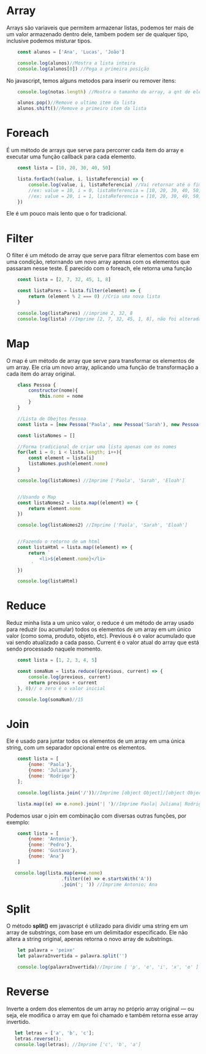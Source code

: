 # Array

Arrays são variaveis que permitem armazenar listas, podemos ter mais de um valor armazenado dentro dele, tambem podem ser de qualquer tipo, inclusive podemos misturar tipos.

```javascript
    const alunos = ['Ana', 'Lucas', 'João']

    console.log(alunos)//Mostra a lista inteira
    console.log(alunos[0]) //Pega a primeira posição
```


No javascript, temos alguns metodos para inserir ou remover itens:


```javascript
    console.log(notas.length) //Mostra o tamanho do array, a qnt de elementos

    alunos.pop()//Remove o ultimo item da lista
    alunos.shift()//Remove o primeiro item da lista
```

# Foreach

É um método de arrays que serve para percorrer cada item do array e executar uma função callback para cada elemento.

```javascript
    const lista = [10, 20, 30, 40, 50]

    lista.forEach((value, i, listaReferencia) => {
        console.log(value, i, listaReferencia) //Vai retornar até o fim da lista os valores que estamos, o indice respectivo ao valor e a lista que ele está usando.
        //ex: value = 10, i = 0, listaReferencia = [10, 20, 30, 40, 50]
        //ex: value = 20, i = 1, listaReferencia = [10, 20, 30, 40, 50].... 
    })
```

Ele é um pouco mais lento que o for tradicional.


# Filter

O filter é um método de array que serve para filtrar elementos com base em uma condição, retornando um novo array apenas com os elementos que passaram nesse teste.
É parecido com o foreach, ele retorna uma função

```javascript
    const lista = [2, 7, 32, 45, 1, 8]

    const listaPares = lista.filter(element) => {
        return (element % 2 === 0) //Cria uma nova lista
    }

    console.log(listaPares) //imprime 2, 32, 8
    console.log(lista) //Imprime [2, 7, 32, 45, 1, 8], não foi alterada

```

# Map

O map é um método de array que serve para transformar os elementos de um array. Ele cria um novo array, aplicando uma função de transformação a cada item do array original.

```javascript
    class Pessoa {
        constructor(nome){
            this.nome = nome
        }
    }

    //Lista de Obejtos Pessoa
    const lista = [new Pessoa('Paola', new Pessoa('Sarah'), new Pessoa('Eloah'))]

    const listaNomes = []

    //Forma tradicional de criar uma lista apenas com os nomes
    for(let i = 0; i < lista.length; i++){
        const element = lista[i]
        listaNomes.push(element.nome)
    }

    console.log(listaNomes) //Imprime ['Paola', 'Sarah', 'Eloah']


    //Usando o Map
    const listaNomes2 = lista.map((element) => {
        return element.nome
    })

    console.log(listaNomes2) //Imprime ['Paola', 'Sarah', 'Eloah']


    //Fazendo o retorno de um html
    const listaHtml = lista.map((element) => {
        return `
            <li>${element.nome}</li>
         `
    })

    console.log(listaHtml)
```

# Reduce

Reduz minha lista a um unico valor, o reduce é um método de array usado para reduzir (ou acumular) todos os elementos de um array em um único valor (como soma, produto, objeto, etc).
Previous é o valor acumulado que vai sendo atualizado a cada passo.
Current é o valor atual do array que está sendo processado naquele momento.

```javascript
    const lista = [1, 2, 3, 4, 5]

    const somaNum = lista.reduce((previous, current) => {
        console.log(previous, current)
        return previous + current
    }, 0)// o zero é o valor inicial

    console.log(somaNum)//15

```

# Join

Ele é usado para juntar todos os elementos de um array em uma única string, com um separador opcional entre os elementos.

```javascript
    const lista = [
        {nome: 'Paola'},
        {nome: 'Juliana'}, 
        {nome: 'Rodrigo'}
    ];

    console.log(lista.join('/'))//Imprime [object Object]/[object Object]/[object Object]

    lista.map((e) => e.nome).join('| ')//Imprime Paola| Juliana| Rodrigo

```

Podemos usar o join em combinação com diversas outras funções, por exemplo:

```javascript
    const lista = [
        {nome: 'Antonio'},
        {nome: 'Pedro'},
        {nome: 'Gustavo'},
        {nome: 'Ana'}
    ]

   console.log(lista.map(e=>e.nome)
                    .filter((e) => e.startsWith('A'))
                    .join('; ')) //Imprime Antonio; Ana
```


# Split

O método **split()** em javascript é utilizado para dividir uma string em um array de substrings, com base em um delimitador especificado. Ele não altera a string original, apenas retorna o novo array de substrings.

```javascript
    let palavra = 'peixe'
    let palavraInvertida = palavra.split('')

    console.log(palavraInvertida)//Imprime [ 'p', 'e', 'i', 'x', 'e' ]
```


# Reverse

 Inverte a ordem dos elementos de um array no próprio array original — ou seja, ele modifica o array em que foi chamado e também retorna esse array invertido.

 ```javascript
    let letras = ['a', 'b', 'c'];
    letras.reverse(); 
    console.log(letras); //Imprime ['c', 'b', 'a']
 ```
